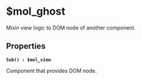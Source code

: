 # $mol_ghost

Mixin view logic to DOM node of another component.

## Properties

**`Sub() : $mol_view`**

Component that provides DOM node.
